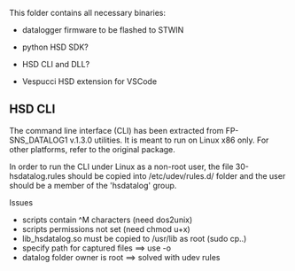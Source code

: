 This folder contains all necessary binaries:

* datalogger firmware to be flashed to STWIN

* python HSD SDK?

* HSD CLI and DLL?

* Vespucci HSD extension for VSCode

## HSD CLI
The command line interface (CLI) has been extracted from FP-SNS_DATALOG1 v.1.3.0 utilities.
It is meant to run on Linux x86 only. For other platforms, refer to the original package.

In order to run the CLI under Linux as a non-root user, the file 30-hsdatalog.rules should be copied into /etc/udev/rules.d/ folder and the user should be a member of the 'hsdatalog' group.

Issues
* scripts contain ^M characters (need dos2unix)
* scripts permissions not set (need chmod u+x)
* lib_hsdatalog.so must be copied to /usr/lib as root (sudo cp..)
* specify path for captured files ==> use -o
* datalog folder owner is root ==> solved with udev rules